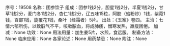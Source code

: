 序号：19508
名称：团参饮子
组成：团参1钱2分，胆星1钱2分，半夏1钱2分，甘草1钱2分，麦门冬1钱2分，杏仁1钱2分，辽五味15粒，阿胶（蛤粉炒）1钱，紫菀1钱，百部1钱，旋覆花1钱，桑叶（经霜者）5片。
出处：《玉案》卷四。
主治：七情六郁所伤，以致脏气不平，咳嗽脓血，将成肺痿，憎寒发热，羸瘦困倦。
加减：None
功效：None
用法用量：加生姜5片，水煎，食远服。
制备方法：None
临床应用：None
各家论述：None
用药禁忌：None
附注：None

